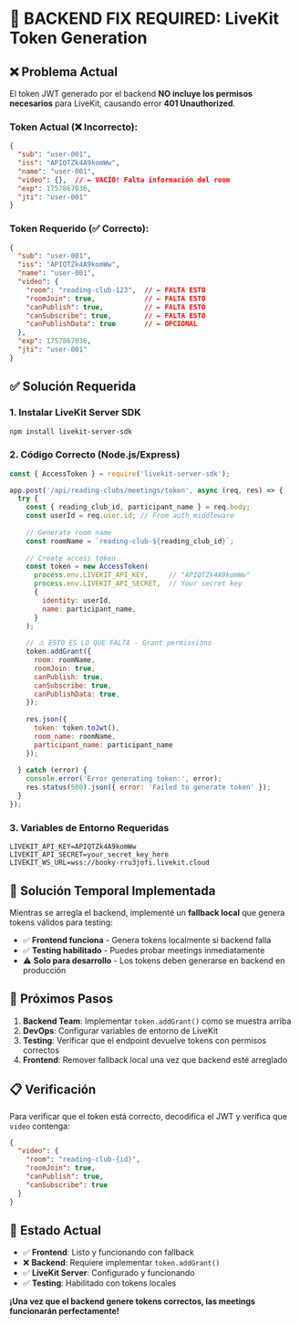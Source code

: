 # 🚨 BACKEND FIX REQUIRED: LiveKit Token Generation

## ❌ Problema Actual

El token JWT generado por el backend **NO incluye los permisos necesarios** para LiveKit, causando error **401 Unauthorized**.

### Token Actual (❌ Incorrecto):
```json
{
  "sub": "user-001",
  "iss": "APIQTZk4A9komWw",
  "name": "user-001",
  "video": {},  // ← VACÍO! Falta información del room
  "exp": 1757867036,
  "jti": "user-001"
}
```

### Token Requerido (✅ Correcto):
```json
{
  "sub": "user-001",
  "iss": "APIQTZk4A9komWw", 
  "name": "user-001",
  "video": {
    "room": "reading-club-123",  // ← FALTA ESTO
    "roomJoin": true,            // ← FALTA ESTO
    "canPublish": true,          // ← FALTA ESTO
    "canSubscribe": true,        // ← FALTA ESTO
    "canPublishData": true       // ← OPCIONAL
  },
  "exp": 1757867036,
  "jti": "user-001"
}
```

## ✅ Solución Requerida

### 1. Instalar LiveKit Server SDK
```bash
npm install livekit-server-sdk
```

### 2. Código Correcto (Node.js/Express)
```javascript
const { AccessToken } = require('livekit-server-sdk');

app.post('/api/reading-clubs/meetings/token', async (req, res) => {
  try {
    const { reading_club_id, participant_name } = req.body;
    const userId = req.user.id; // From auth middleware
    
    // Generate room name
    const roomName = `reading-club-${reading_club_id}`;
    
    // Create access token
    const token = new AccessToken(
      process.env.LIVEKIT_API_KEY,     // "APIQTZk4A9komWw"
      process.env.LIVEKIT_API_SECRET,  // Your secret key
      {
        identity: userId,
        name: participant_name,
      }
    );
    
    // ⚠️ ESTO ES LO QUE FALTA - Grant permissions
    token.addGrant({
      room: roomName,
      roomJoin: true,
      canPublish: true,
      canSubscribe: true,
      canPublishData: true,
    });
    
    res.json({
      token: token.toJwt(),
      room_name: roomName,
      participant_name: participant_name
    });
    
  } catch (error) {
    console.error('Error generating token:', error);
    res.status(500).json({ error: 'Failed to generate token' });
  }
});
```

### 3. Variables de Entorno Requeridas
```env
LIVEKIT_API_KEY=APIQTZk4A9komWw
LIVEKIT_API_SECRET=your_secret_key_here
LIVEKIT_WS_URL=wss://booky-rru3jofi.livekit.cloud
```

## 🔧 Solución Temporal Implementada

Mientras se arregla el backend, implementé un **fallback local** que genera tokens válidos para testing:

- ✅ **Frontend funciona** - Genera tokens localmente si backend falla
- ✅ **Testing habilitado** - Puedes probar meetings inmediatamente
- ⚠️ **Solo para desarrollo** - Los tokens deben generarse en backend en producción

## 🎯 Próximos Pasos

1. **Backend Team**: Implementar `token.addGrant()` como se muestra arriba
2. **DevOps**: Configurar variables de entorno de LiveKit
3. **Testing**: Verificar que el endpoint devuelve tokens con permisos correctos
4. **Frontend**: Remover fallback local una vez que backend esté arreglado

## 📋 Verificación

Para verificar que el token está correcto, decodifica el JWT y verifica que `video` contenga:
```json
{
  "video": {
    "room": "reading-club-{id}",
    "roomJoin": true,
    "canPublish": true,
    "canSubscribe": true
  }
}
```

## 🚀 Estado Actual

- ✅ **Frontend**: Listo y funcionando con fallback
- ❌ **Backend**: Requiere implementar `token.addGrant()`
- ✅ **LiveKit Server**: Configurado y funcionando
- ✅ **Testing**: Habilitado con tokens locales

**¡Una vez que el backend genere tokens correctos, las meetings funcionarán perfectamente!**
